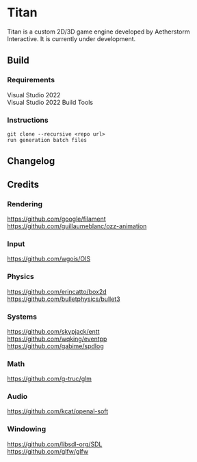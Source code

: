 # Titan
Titan is a custom 2D/3D game engine developed by Aetherstorm Interactive. It is currently under development.

## Build
### Requirements
Visual Studio 2022  
Visual Studio 2022 Build Tools

### Instructions
```
git clone --recursive <repo url>
run generation batch files
```

## Changelog

## Credits
### Rendering
https://github.com/google/filament  
https://github.com/guillaumeblanc/ozz-animation  
### Input
https://github.com/wgois/OIS  
### Physics
https://github.com/erincatto/box2d  
https://github.com/bulletphysics/bullet3  
### Systems
https://github.com/skypjack/entt  
https://github.com/wqking/eventpp  
https://github.com/gabime/spdlog  
### Math
https://github.com/g-truc/glm  
### Audio
https://github.com/kcat/openal-soft  
### Windowing
https://github.com/libsdl-org/SDL  
https://github.com/glfw/glfw  
